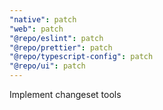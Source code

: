 ```yaml
---
"native": patch
"web": patch
"@repo/eslint": patch
"@repo/prettier": patch
"@repo/typescript-config": patch
"@repo/ui": patch
---
```


Implement changeset tools
